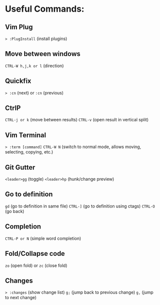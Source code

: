 # Useful Commands:

## Vim Plug
`> :PlugInstall` (install plugins)

## Move between windows
`CTRL-W h,j,k or l` (direction)

## Quickfix
`> :cn` (next) or `:cn` (previous)

## CtrlP
`CTRL-j or k` (move between results)
`CTRL-v` (open result in vertical split)

## Vim Terminal
`> :term [command]`
`CTRL-W N` (switch to normal mode, allows moving, selecting, copying, etc.)

## Git Gutter
`<leader>gg` (toggle)
`<leader>hp` (hunk/change preview)

## Go to definition
`gd` (go to definition in same file)
`CTRL-]` (go to definition using ctags)
`CTRL-O` (go back)

## Completion
`CTRL-P or N` (simple word completion)

## Fold/Collapse code
`zo` (open fold) or `zc` (close fold)

## Changes
`> :changes` (show change list)
`g;` (jump back to previous change)
`g,` (jump to next change)
